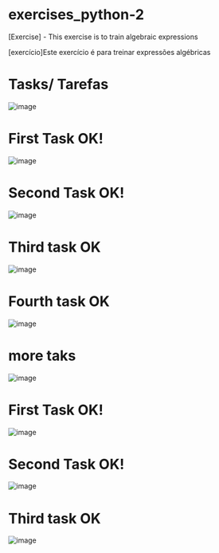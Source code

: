 # exercises_python-2
[Exercise] - This exercise is to train algebraic expressions

[exercício]Este exercício é para treinar expressões algébricas

# Tasks/ Tarefas
![image](https://github.com/EiJhonatan/exercises_python-2/assets/103134496/f8df6630-8828-4fed-af07-f64a3ba93f53)

# First Task OK!
![image](https://github.com/EiJhonatan/exercises_python-2/assets/103134496/5957f43a-718e-4145-b9ca-13d01e44d3c0)
# Second Task OK!
![image](https://github.com/EiJhonatan/exercises_python-2/assets/103134496/7ced6f2e-29f6-4cfc-842c-ab4b30fd421c)
# Third task OK
![image](https://github.com/EiJhonatan/exercises_python-2/assets/103134496/3c223318-b9c6-4bf3-9e93-f6806fed8cd4)
# Fourth task OK
![image](https://github.com/EiJhonatan/exercises_python-2/assets/103134496/285818cb-b6b1-4dbf-94cc-7ea68e940662)


# more taks
![image](https://github.com/EiJhonatan/exercises_python-2/assets/103134496/6e34ff6d-ce7c-498b-af53-6d0bab9e6d4a)
# First Task OK!
![image](https://github.com/EiJhonatan/exercises_python-2/assets/103134496/9eef7e9a-b7ac-46e4-aca4-64028b04a121)
# Second Task OK!
![image](https://github.com/EiJhonatan/exercises_python-2/assets/103134496/85835ec1-0645-4813-9123-e0d917889f71)
# Third task OK
![image](https://github.com/EiJhonatan/exercises_python-2/assets/103134496/a2530219-e31a-4b49-9ed3-a6736a0463b7)
